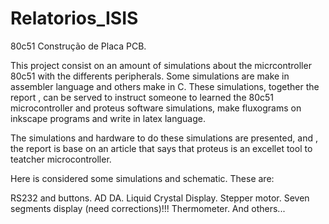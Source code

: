 # Relatorios_ISIS
80c51 Construção de Placa PCB.

This project consist on an amount of simulations about the micrcontroller 80c51 with the differents peripherals.
Some simulations are make in assembler language and others make in C. These simulations, together the report , can be served to instruct
someone to learned the 80c51 microcontroller and proteus software simulations, make fluxograms on inkscape programs and write in latex language.

The simulations and hardware to do these simulations are presented, and , the report is base on an article that says that proteus 
is an excellet tool to teatcher microcontroller.

Here is considered some simulations and schematic. These are:

RS232 and buttons.
AD DA.
Liquid Crystal Display.
Stepper motor.
Seven segments display (need corrections)!!!
Thermometer.
And others...
